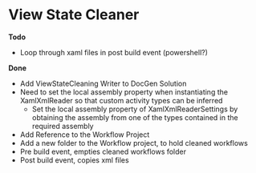 
View State Cleaner
=

__Todo__
- Loop through xaml files in post build event (powershell?)

**Done**
- Add ViewStateCleaning Writer to DocGen Solution 
 - Need to set the local assembly property when instantiating the XamlXmlReader so that custom activity types can be inferred
	- Set the local assembly property of XamlXmlReaderSettings by obtaining the assembly from one of the types contained in the required assembly
 - Add Reference to the Workflow Project
 - Add a new folder to the Workflow project, to hold cleaned workflows
  - Pre build event, empties cleaned workflows folder
  - Post build event, copies xml files
